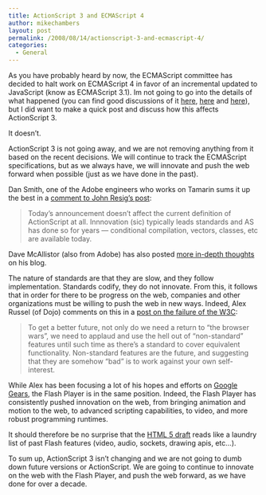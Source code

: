 ```yaml
---
title: ActionScript 3 and ECMAScript 4
author: mikechambers
layout: post
permalink: /2008/08/14/actionscript-3-and-ecmascript-4/
categories:
  - General
---
```



As you have probably heard by now, the ECMAScript committee has decided to halt work on ECMAScript 4 in favor of an incremental updated to JavaScript (know as ECMAScript 3.1). Im not going to go into the details of what happened (you can find good discussions of it [here][1], [here][2] and [here][3]), but I did want to make a quick post and discuss how this affects ActionScript 3.  
<!--more-->

  
It doesn&#8217;t.

ActionScript 3 is not going away, and we are not removing anything from it based on the recent decisions. We will continue to track the ECMAScript specifications, but as we always have, we will innovate and push the web forward when possible (just as we have done in the past).

Dan Smith, one of the Adobe engineers who works on Tamarin sums it up the best in a [comment to John Resig&#8217;s post][4]:

> Today&#8217;s announcement doesn&#8217;t affect the current definition of ActionScript at all. Innnovation (sic) typically leads standards and AS has done so for years &#8212; conditional compilation, vectors, classes, etc are available today.

Dave McAllistor (also from Adobe) has also posted [more in-depth thoughts][5] on his blog.

The nature of standards are that they are slow, and they follow implementation. Standards codify, they do not innovate. From this, it follows that in order for there to be progress on the web, companies and other organizations must be willing to push the web in new ways. Indeed, Alex Russel (of Dojo) comments on this in a [post on the failure of the W3C][6]:

> To get a better future, not only do we need a return to “the browser wars”, we need to applaud and use the hell out of “non-standard” features until such time as there’s a standard to cover equivalent functionality. Non-standard features are the future, and suggesting that they are somehow “bad” is to work against your own self-interest.

While Alex has been focusing a lot of his hopes and efforts on [Google Gears][7], the Flash Player is in the same position. Indeed, the Flash Player has consistently pushed innovation on the web, from bringing animation and motion to the web, to advanced scripting capabilities, to video, and more robust programming runtimes.

It should therefore be no surprise that the [HTML 5 draft][8] reads like a laundry list of past Flash features (video, audio, sockets, drawing apis, etc...).

To sum up, ActionScript 3 isn&#8217;t changing and we are not going to dumb down future versions or ActionScript. We are going to continue to innovate on the web with the Flash Player, and push the web forward, as we have done for over a decade.

 [1]: http://ejohn.org/blog/ecmascript-harmony/
 [2]: http://www.gskinner.com/blog/archives/2008/08/javascript_stal.html
 [3]: http://whydoeseverythingsuck.com/2008/08/ru-roh-adobe-screwed-by-ecmascript.html
 [4]: http://ejohn.org/blog/ecmascript-harmony/#comment-319302
 [5]: http://blogs.adobe.com/open/2008/08/blog_entry_dated_81408_715_pm.html
 [6]: http://alex.dojotoolkit.org/2007/12/the-w3c-cannot-save-us/
 [7]: http://gears.google.com/
 [8]: http://www.w3.org/html/wg/html5/